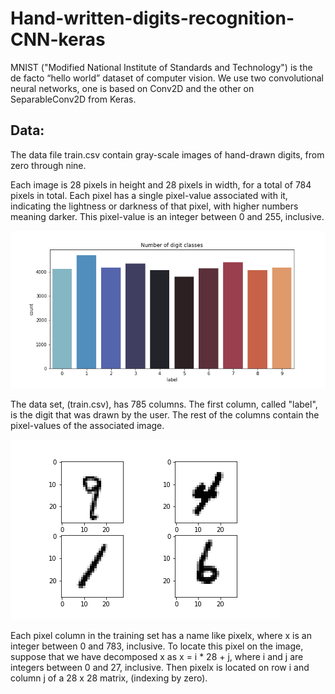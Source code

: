 # Hand-written-digits-recognition-CNN-keras
MNIST ("Modified National Institute of Standards and Technology") is the de facto “hello world” dataset of computer vision.
We use two convolutional neural networks, one is based on Conv2D and the other on SeparableConv2D from Keras.

## Data:
The data file train.csv contain gray-scale images of hand-drawn digits, from zero through nine.

Each image is 28 pixels in height and 28 pixels in width, for a total of 784 pixels in total. Each pixel has a single pixel-value associated with it, indicating the lightness or darkness of that pixel, with higher numbers meaning darker. This pixel-value is an integer between 0 and 255, inclusive.

![](https://github.com/AhmedASN/Hand-written-digits-recognition-CNN-keras-/blob/main/Number%20of%20digit%20classes.png)

The  data set, (train.csv), has 785 columns. The first column, called "label", is the digit that was drawn by the user. The rest of the columns contain the pixel-values of the associated image.

![](https://github.com/AhmedASN/Hand-written-digits-recognition-CNN-keras-/blob/main/samples.png)

Each pixel column in the training set has a name like pixelx, where x is an integer between 0 and 783, inclusive. To locate this pixel on the image, suppose that we have decomposed x as x = i * 28 + j, where i and j are integers between 0 and 27, inclusive. Then pixelx is located on row i and column j of a 28 x 28 matrix, (indexing by zero).
